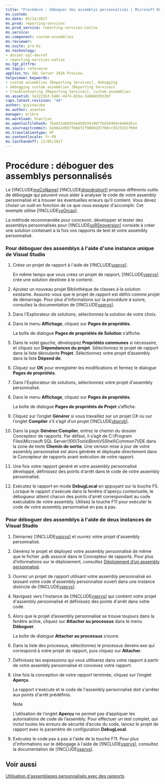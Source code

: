 ```yaml
---
title: "Procédure : déboguer des assemblys personnalisés | Microsoft Docs"
ms.custom: 
ms.date: 03/14/2017
ms.prod: reporting-services
ms.prod_service: reporting-services-native
ms.service: 
ms.component: custom-assemblies
ms.reviewer: 
ms.suite: pro-bi
ms.technology:
- docset-sql-devref
- reporting-services-native
ms.tgt_pltfrm: 
ms.topic: reference
applies_to: SQL Server 2016 Preview
helpviewer_keywords:
- custom assemblies [Reporting Services], debugging
- debugging custom assemblies [Reporting Services]
- troubleshooting [Reporting Services], custom assemblies
ms.assetid: 3a3215b3-548c-4474-81ba-3a98dd3912bf
caps.latest.revision: "44"
author: guyinacube
ms.author: asaxton
manager: erikre
ms.workload: Inactive
ms.openlocfilehash: 7ba432ab8d54a465b34196f7bd16484c6e66d5ce
ms.sourcegitcommit: b2d8a2d95ffbb6f2f98692d7760cc5523151f99d
ms.translationtype: HT
ms.contentlocale: fr-FR
ms.lasthandoff: 12/05/2017
---
```

# <a name="how-to-debug-custom-assemblies"></a>Procédure : déboguer des assemblys personnalisés
  Le [!INCLUDE[msCoName](../../includes/msconame-md.md)] [!INCLUDE[dnprdnshort](../../includes/dnprdnshort-md.md)] propose différents outils de débogage qui peuvent vous aider à analyser le code de votre assembly personnalisé et à trouver les éventuelles erreurs qu’il contient. Vous devez choisir un outil en fonction de ce que vous essayez d'accomplir. Cet exemple utilise [!INCLUDE[vsOrcas](../../includes/vsorcas-md.md)].  
  
 La méthode recommandée pour concevoir, développer et tester des assemblys personnalisés pour [!INCLUDE[ssRSnoversion](../../includes/ssrsnoversion-md.md)] consiste à créer une solution contenant à la fois vos rapports de test et votre assembly personnalisé.  
  
### <a name="to-debug-assemblies-using-a-single-instance-of-visual-studio"></a>Pour déboguer des assemblys à l'aide d'une instance unique de Visual Studio  
  
1.  Créez un projet de rapport à l'aide de [!INCLUDE[vsprvs](../../includes/vsprvs-md.md)].  
  
     En même temps que vous créez un projet de rapport, [!INCLUDE[vsprvs](../../includes/vsprvs-md.md)] crée une solution destinée à le contenir.  
  
2.  Ajoutez un nouveau projet Bibliothèque de classes à la solution existante. Assurez-vous que le projet de rapport est défini comme projet de démarrage. Pour plus d'informations sur la procédure à suivre, consultez la documentation de [!INCLUDE[vsprvs](../../includes/vsprvs-md.md)].  
  
3.  Dans l'Explorateur de solutions, sélectionnez la solution de votre choix.  
  
4.  Dans le menu **Affichage**, cliquez sur **Pages de propriétés**.  
  
     La boîte de dialogue **Pages de propriétés de Solution** s’affiche.  
  
5.  Dans le volet gauche, développez **Propriétés communes** si nécessaire, et cliquez sur **Dépendances du projet**. Sélectionnez le projet de rapport dans la liste déroulante **Projet**. Sélectionnez votre projet d’assembly dans la liste **Dépend de**.  
  
6.  Cliquez sur **OK** pour enregistrer les modifications et fermez le dialogue **Pages de propriétés**.  
  
7.  Dans l'Explorateur de solutions, sélectionnez votre projet d'assembly personnalisé.  
  
8.  Dans le menu **Affichage**, cliquez sur **Pages de propriétés**.  
  
     La boîte de dialogue **Pages de propriétés de Projet** s’affiche.  
  
9. Cliquez sur l’onglet **Générer** si vous travaillez sur un projet C# ou sur l’onglet **Compiler** s’il s’agit d’un projet [!INCLUDE[vbprvb](../../includes/vbprvb-md.md)].  
  
10. Dans la page **Générer**/**Compiler**, entrez le chemin du dossier Concepteur de rapports. Par défaut, il s’agit de C:\Program Files\Microsoft SQL Server\100\Tools\Binn\VSShell\Common7\IDE dans la zone de texte **Chemin de sortie**. Une version mise à jour de votre assembly personnalisé est alors générée et déployée directement dans le Concepteur de rapports avant exécution de votre rapport.  
  
11. Une fois votre rapport généré et votre assembly personnalisé développé, définissez des points d'arrêt dans le code de votre assembly personnalisé.  
  
12. Exécutez le rapport en mode **DebugLocal** en appuyant sur la touche F5. Lorsque le rapport s'exécute dans la fenêtre d'aperçu contextuelle, le débogueur atteint chacun des points d'arrêt correspondant au code exécutable de votre assembly. Utilisez la touche F11 pour exécuter le code de votre assembly personnalisé en pas à pas.  
  
### <a name="to-debug-assemblies-using-two-instances-of-visual-studio"></a>Pour déboguer des assemblys à l'aide de deux instances de Visual Studio  
  
1.  Démarrez [!INCLUDE[vsprvs](../../includes/vsprvs-md.md)] et ouvrez votre projet d'assembly personnalisé.  
  
2.  Générez le projet et déployez votre assembly personnalisé de même que le fichier .pdb associé dans le Concepteur de rapports. Pour plus d’informations sur le déploiement, consultez [Déploiement d’un assembly personnalisé](../../reporting-services/custom-assemblies/deploying-a-custom-assembly.md).  
  
3.  Ouvrez un projet de rapport utilisant votre assembly personnalisé en laissant votre code d'assembly personnalisé ouvert dans une instance distincte de [!INCLUDE[vsprvs](../../includes/vsprvs-md.md)].  
  
4.  Naviguez vers l'instance de [!INCLUDE[vsprvs](../../includes/vsprvs-md.md)] qui contient votre projet d'assembly personnalisé et définissez des points d'arrêt dans votre code.  
  
5.  Alors que le projet d’assembly personnalisé se trouve toujours dans la fenêtre active, cliquez sur **Attacher au processus** dans le menu **Déboguer**.  
  
     La boîte de dialogue **Attacher au processus** s’ouvre.  
  
6.  Dans la liste des processus, sélectionnez le processus devenv.exe qui correspond à votre projet de rapport, puis cliquez sur **Attacher**.  
  
7.  Définissez les expressions qui vous utiliserez dans votre rapport à partir de votre assembly personnalisé et concevez votre rapport.  
  
8.  Une fois la conception de votre rapport terminée, cliquez sur l’onglet **Aperçu**.  
  
     Le rapport s'exécute et le code de l'assembly personnalisé doit s'arrêter aux points d'arrêt prédéfinis.  
  
    > [!NOTE]  
    >  L’utilisation de l’onglet **Aperçu** ne permet pas d’appliquer les autorisations de code de l’assembly. Pour effectuer un test complet, qui inclut toutes les erreurs de sécurité d’accès du code, lancez le projet de rapport avec le paramètre de configuration **DebugLocal**.  
  
9. Exécutez le code pas à pas à l'aide de la touche F11. Pour plus d'informations sur le débogage à l'aide de [!INCLUDE[vsprvs](../../includes/vsprvs-md.md)], consultez la documentation de [!INCLUDE[vsprvs](../../includes/vsprvs-md.md)].  
  
## <a name="see-also"></a>Voir aussi  
 [Utilisation d'assemblages personnalisés avec des rapports](../../reporting-services/custom-assemblies/using-custom-assemblies-with-reports.md)  
  
  
